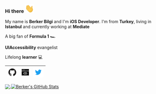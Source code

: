 ### Hi there <img src="https://github.com/berkerbilgi/berkerbilgi/blob/master/wave.gif" width="30px">

My name is **Berker Bilgi** and I'm **iOS Developer**. I'm from **Turkey**, living in **Istanbul** and currently working at **Mediate**

A big fan of **Formula 1** 🏎

**UIAccessibility** evangelist

Lifelong **learner** 💻

| [<img src="https://github.com/berkerbilgi/berkerbilgi/blob/master/github.png" alt="github" width="34">](https://github.com/berkerbilgi) | [<img src="https://github.com/berkerbilgi/berkerbilgi/blob/master/dev.png" alt="dev" width="24">](https://dev.to/berkerbilgi) | [<img src="https://github.com/berkerbilgi/berkerbilgi/blob/master/twitter.png" alt="twitter" width="34">](https://twitter.com/berkerbilgi)
|---|---|---|

<a href="https://github.com/berkerbilgi">
  <img align="center" src="https://github-readme-stats.vercel.app/api/top-langs/?username=berkerbilgi&hide=java,html&title_color=ffffff&text_color=c9cacc&icon_color=2bbc8a&bg_color=1d1f21" />
</a>
<a href="https://github.com/berkerbilgi">
  <img align="center" src="https://github-readme-stats.vercel.app/api?username=berkerbilgi&show_icons=true&line_height=27&count_private=true&title_color=ffffff&text_color=c9cacc&icon_color=2bbc8a&bg_color=1d1f21" alt="Berker's GitHub Stats" />
</a>
